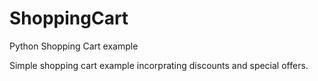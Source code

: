 # ShoppingCart
Python Shopping Cart example

Simple shopping cart example incorprating discounts and special offers.

